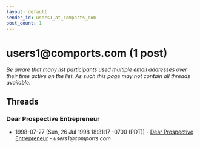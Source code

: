 ```yaml
---
layout: default
sender_id: users1_at_comports_com
post_count: 1
---
```


# users1<span>@</span>comports.com (1 post)

_Be aware that many list participants used multiple email addresses over their time active on the list. As such this page may not contain all threads available._

## Threads

### Dear Prospective Entrepreneur
+ 1998-07-27 (Sun, 26 Jul 1998 18:31:17 -0700 (PDT)) - [Dear Prospective Entrepreneur](/archive/1998/07/a6ce883d06b6e3340c9ffee9f8614077d48dd1579880375f197f8c1f9e18e24c) - _users1@comports.com_

